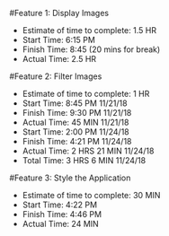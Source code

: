 #Feature 1: Display Images
 - Estimate of time to complete: 1.5 HR
 - Start Time: 6:15 PM
 - Finish Time: 8:45 (20 mins for break)
 - Actual Time: 2.5 HR

 #Feature 2: Filter Images
 - Estimate of time to complete: 1 HR
 - Start Time: 8:45 PM 11/21/18
 - Finish Time: 9:30 PM 11/21/18
 - Actual Time: 45 MIN 11/21/18
 - Start Time: 2:00 PM 11/24/18
 - Finish Time: 4:21 PM 11/24/18
 - Actual Time: 2 HRS 21 MIN 11/24/18
 - Total Time: 3 HRS 6 MIN 11/24/18

 #Feature 3: Style the Application
 - Estimate of time to complete: 30 MIN
 - Start Time: 4:22 PM 
 - Finish Time: 4:46 PM
 - Actual Time: 24 MIN

